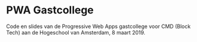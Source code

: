 # PWA Gastcollege

Code en slides van de Progressive Web Apps gastcollege voor CMD (Block Tech) aan de Hogeschool van Amsterdam, 8 maart 2019.